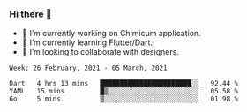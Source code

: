 ### Hi there 👋

<!--
**devcat37/devcat37** is a ✨ _special_ ✨ repository because its `README.md` (this file) appears on your GitHub profile.-->


- 🔭 I’m currently working on Chimicum application.
- 🌱 I’m currently learning Flutter/Dart.
- 👯 I’m looking to collaborate with designers.
<!-- - 🤔 I’m looking for help with ... -->

<!--START_SECTION:waka-->
```text
Week: 26 February, 2021 - 05 March, 2021

Dart   4 hrs 13 mins   ███████████████████████░░   92.44 % 
YAML   15 mins         █▒░░░░░░░░░░░░░░░░░░░░░░░   05.58 % 
Go     5 mins          ▒░░░░░░░░░░░░░░░░░░░░░░░░   01.98 % 
```
<!--END_SECTION:waka-->
